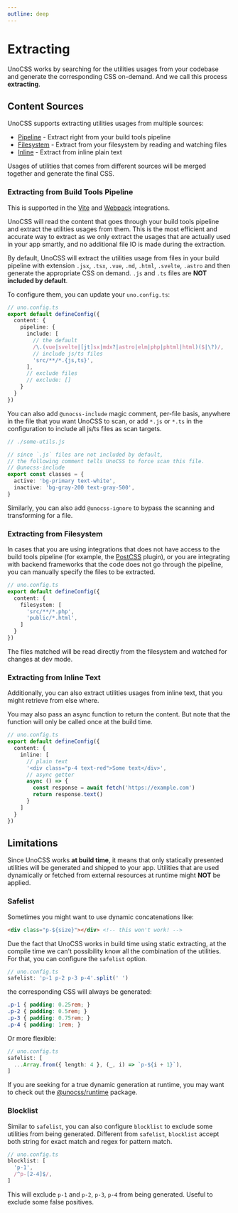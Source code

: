 ```yaml
---
outline: deep
---
```


# Extracting

UnoCSS works by searching for the utilities usages from your codebase and generate the corresponding CSS on-demand. And we call this process **extracting**.

## Content Sources

UnoCSS supports extracting utilities usages from multiple sources:

- [Pipeline](#extracting-from-build-tools-pipeline) - Extract right from your build tools pipeline
- [Filesystem](#extracting-from-filesystem) - Extract from your filesystem by reading and watching files
- [Inline](#extracting-from-inline-text) - Extract from inline plain text

Usages of utilities that comes from different sources will be merged together and generate the final CSS.


### Extracting from Build Tools Pipeline

This is supported in the [Vite](/integrations/vite) and [Webpack](/integrations/webpack) integrations.

UnoCSS will read the content that goes through your build tools pipeline and extract the utilities usages from them. This is the most efficient and accurate way to extract as we only extract the usages that are actually used in your app smartly, and no additional file IO is made during the extraction.

By default, UnoCSS will extract the utilities usage from files in your build pipeline with extension `.jsx`, `.tsx`, `.vue`, `.md`, `.html`, `.svelte`, `.astro` and then generate the appropriate CSS on demand. `.js` and `.ts` files are **NOT included by default**.

To configure them, you can update your `uno.config.ts`:

```ts
// uno.config.ts
export default defineConfig({
  content: {
    pipeline: {
      include: [
        // the default
        /\.(vue|svelte|[jt]sx|mdx?|astro|elm|php|phtml|html)($|\?)/,
        // include js/ts files
        'src/**/*.{js,ts}',
      ],
      // exclude files
      // exclude: []
    }
  }
})
```

You can also add `@unocss-include` magic comment, per-file basis, anywhere in the file that you want UnoCSS to scan, or add `*.js` or `*.ts` in the configuration to include all js/ts files as scan targets.

```ts
// ./some-utils.js

// since `.js` files are not included by default,
// the following comment tells UnoCSS to force scan this file.
// @unocss-include
export const classes = {
  active: 'bg-primary text-white',
  inactive: 'bg-gray-200 text-gray-500',
}
```

Similarly, you can also add `@unocss-ignore` to bypass the scanning and transforming for a file.

### Extracting from Filesystem

In cases that you are using integrations that does not have access to the build tools pipeline (for example, the [PostCSS](/integrations/postcss) plugin), or you are integrating with backend frameworks that the code does not go through the pipeline, you can manually specify the files to be extracted.

```ts
// uno.config.ts
export default defineConfig({
  content: {
    filesystem: [
      'src/**/*.php',
      'public/*.html',
    ]
  }
})
```

The files matched will be read directly from the filesystem and watched for changes at dev mode.

### Extracting from Inline Text

Additionally, you can also extract utilities usages from inline text, that you might retrieve from else where.

You may also pass an async function to return the content. But note that the function will only be called once at the build time.

```ts
// uno.config.ts
export default defineConfig({
  content: {
    inline: [
      // plain text
      '<div class="p-4 text-red">Some text</div>',
      // async getter
      async () => {
        const response = await fetch('https://example.com')
        return response.text()
      }
    ]
  }
})
```

## Limitations

Since UnoCSS works **at build time**, it means that only statically presented utilities will be generated and shipped to your app. Utilities that are used dynamically or fetched from external resources at runtime might **NOT** be applied.

### Safelist

Sometimes you might want to use dynamic concatenations like:

```html
<div class="p-${size}"></div> <!-- this won't work! -->
```

Due the fact that UnoCSS works in build time using static extracting, at the compile time we can't possibility know all the combination of the utilities. For that, you can configure the `safelist` option.

```ts
// uno.config.ts
safelist: 'p-1 p-2 p-3 p-4'.split(' ')
```

the corresponding CSS will always be generated:

```css
.p-1 { padding: 0.25rem; }
.p-2 { padding: 0.5rem; }
.p-3 { padding: 0.75rem; }
.p-4 { padding: 1rem; }
```

Or more flexible:

```ts
// uno.config.ts
safelist: [
  ...Array.from({ length: 4 }, (_, i) => `p-${i + 1}`),
]
```

If you are seeking for a true dynamic generation at runtime, you may want to check out the [@unocss/runtime](https://github.com/unocss/unocss/tree/main/packages/runtime) package.

### Blocklist

Similar to `safelist`, you can also configure `blocklist` to exclude some utilities from being generated. Different from `safelist`, `blocklist` accept both string for exact match and regex for pattern match.

```ts
// uno.config.ts
blocklist: [
  'p-1',
  /^p-[2-4]$/,
]
```

This will exclude `p-1` and `p-2`, `p-3`, `p-4` from being generated. Useful to exclude some false positives.


